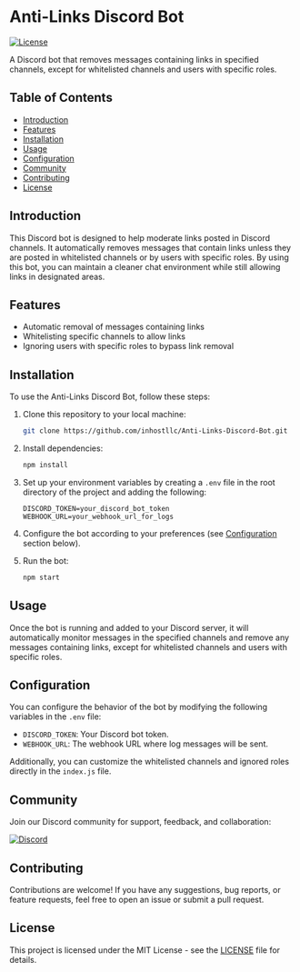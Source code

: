 # Anti-Links Discord Bot

[![License](https://img.shields.io/badge/license-MIT-blue.svg)](LICENSE)

A Discord bot that removes messages containing links in specified channels, except for whitelisted channels and users with specific roles.

## Table of Contents

- [Introduction](#introduction)
- [Features](#features)
- [Installation](#installation)
- [Usage](#usage)
- [Configuration](#configuration)
- [Community](#community)
- [Contributing](#contributing)
- [License](#license)

## Introduction

This Discord bot is designed to help moderate links posted in Discord channels. It automatically removes messages that contain links unless they are posted in whitelisted channels or by users with specific roles. By using this bot, you can maintain a cleaner chat environment while still allowing links in designated areas.

## Features

- Automatic removal of messages containing links
- Whitelisting specific channels to allow links
- Ignoring users with specific roles to bypass link removal

## Installation

To use the Anti-Links Discord Bot, follow these steps:

1. Clone this repository to your local machine:

   ```bash
   git clone https://github.com/inhostllc/Anti-Links-Discord-Bot.git
   ```

2. Install dependencies:

   ```bash
   npm install
   ```

3. Set up your environment variables by creating a `.env` file in the root directory of the project and adding the following:

   ```plaintext
   DISCORD_TOKEN=your_discord_bot_token
   WEBHOOK_URL=your_webhook_url_for_logs
   ```

4. Configure the bot according to your preferences (see [Configuration](#configuration) section below).

5. Run the bot:

   ```bash
   npm start
   ```

## Usage

Once the bot is running and added to your Discord server, it will automatically monitor messages in the specified channels and remove any messages containing links, except for whitelisted channels and users with specific roles.

## Configuration

You can configure the behavior of the bot by modifying the following variables in the `.env` file:

- `DISCORD_TOKEN`: Your Discord bot token.
- `WEBHOOK_URL`: The webhook URL where log messages will be sent.

Additionally, you can customize the whitelisted channels and ignored roles directly in the `index.js` file.

## Community

Join our Discord community for support, feedback, and collaboration:

[![Discord](https://img.shields.io/discord/792340562493702174?color=7289DA&label=Discord&logo=discord&logoColor=white)](https://discord.gg/rXs6Kbmctq)

## Contributing

Contributions are welcome! If you have any suggestions, bug reports, or feature requests, feel free to open an issue or submit a pull request.

## License

This project is licensed under the MIT License - see the [LICENSE](LICENSE) file for details.
